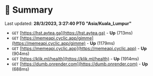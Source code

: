 # 📖 Summary
Last updated: **28/3/2023, 3:27:40 PTG "Asia/Kuala_Lumpur"**

- `GET` [https://hst.aytea.ga](https://hst.aytea.ga) - **Up** (713ms)
- `GET` [https://memeapi.cyclic.app/gimme](https://memeapi.cyclic.app/gimme) - **Up** (1179ms)
- `GET` [https://memeapi.cyclic.app](https://memeapi.cyclic.app) - **Up** (904ms)
- `GET` [https://klik.ml/health](https://klik.ml/health) - **Up** (1914ms)
- `GET` [https://dumb.onrender.com](https://dumb.onrender.com) - **Up** (688ms)
